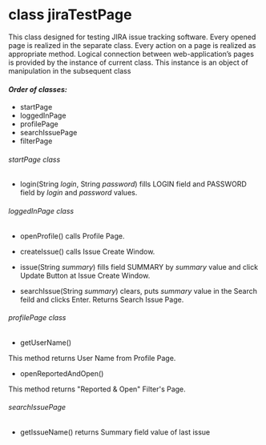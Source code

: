 # class jiraTestPage

This class designed for testing JIRA issue tracking software. Every opened page is realized in the separate class. Every action on a page is realized as appropriate method.
Logical connection between web-application’s pages is provided by the instance of current class. This instance is an object of manipulation in the subsequent class

#### *Order of classes:*
- startPage
- loggedInPage
- profilePage
- searchIssuePage
- filterPage

###### *startPage class*

- login(String *login*, String *password*) fills LOGIN field and PASSWORD field by *login* and *password*  values.


###### *loggedInPage class*
- openProfile() calls Profile Page.

- createIssue() calls Issue Create Window.

- issue(String *summary*)  fills field SUMMARY by *summary* value and click Update Button at Issue Create Window. 

- searchIssue(String *summary*) clears, puts *summary* value in the Search feild and clicks Enter. Returns Search Issue Page. 


###### *profilePage class*
- getUserName()

This method returns User Name from Profile Page.

- openReportedAndOpen()

This method returns "Reported & Open" Filter's Page.

###### *searchIssuePage*
- getIssueName() returns Summary field value of last issue
